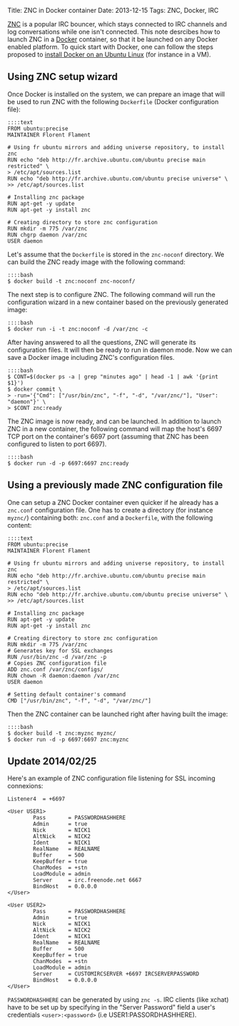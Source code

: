Title: ZNC in Docker container
Date: 2013-12-15
Tags: ZNC, Docker, IRC

[ZNC][1] is a popular IRC bouncer, which stays connected to IRC
channels and log conversations while one isn't connected. This note
desrcibes how to launch ZNC in a [Docker][2] container, so that it be
launched on any Docker enabled platform. To quick start with Docker,
one can follow the steps proposed to [install Docker on an Ubuntu
Linux][3] (for instance in a VM).

Using ZNC setup wizard
----------------------

Once Docker is installed on the system, we can prepare an image that
will be used to run ZNC with the following `Dockerfile` (Docker
configuration file):

    ::::text
    FROM ubuntu:precise
    MAINTAINER Florent Flament

    # Using fr ubuntu mirrors and adding universe repository, to install znc
    RUN echo "deb http://fr.archive.ubuntu.com/ubuntu precise main restricted" \
    > /etc/apt/sources.list
    RUN echo "deb http://fr.archive.ubuntu.com/ubuntu precise universe" \
    >> /etc/apt/sources.list

    # Installing znc package
    RUN apt-get -y update
    RUN apt-get -y install znc

    # Creating directory to store znc configuration
    RUN mkdir -m 775 /var/znc
    RUN chgrp daemon /var/znc
    USER daemon

Let's assume that the `Dockerfile` is stored in the `znc-noconf`
directory. We can build the ZNC ready image with the following
command:

    ::::bash
    $ docker build -t znc:noconf znc-noconf/

The next step is to configure ZNC. The following command will run the
configuration wizard in a new container based on the previously
generated image:

    ::::bash
    $ docker run -i -t znc:noconf -d /var/znc -c

After having answered to all the questions, ZNC will generate its
configuration files. It will then be ready to run in daemon mode. Now
we can save a Docker image including ZNC's configuration files.

    ::::bash
    $ CONT=$(docker ps -a | grep "minutes ago" | head -1 | awk '{print $1}')
    $ docker commit \
    > -run='{"Cmd": ["/usr/bin/znc", "-f", "-d", "/var/znc/"], "User": "daemon"}' \
    > $CONT znc:ready

The ZNC image is now ready, and can be launched. In addition to launch
ZNC in a new container, the following command will map the host's 6697
TCP port on the container's 6697 port (assuming that ZNC has been
configured to listen to port 6697).

    ::::bash
    $ docker run -d -p 6697:6697 znc:ready


Using a previously made ZNC configuration file
----------------------------------------------

One can setup a ZNC Docker container even quicker if he already has a
`znc.conf` configuration file. One has to create a directory (for
instance `myznc/`) containing both: `znc.conf` and a `Dockerfile`, with
the following content:

    ::::text
    FROM ubuntu:precise
    MAINTAINER Florent Flament

    # Using fr ubuntu mirrors and adding universe repository, to install znc
    RUN echo "deb http://fr.archive.ubuntu.com/ubuntu precise main restricted" \
    > /etc/apt/sources.list
    RUN echo "deb http://fr.archive.ubuntu.com/ubuntu precise universe" \
    >> /etc/apt/sources.list

    # Installing znc package
    RUN apt-get -y update
    RUN apt-get -y install znc

    # Creating directory to store znc configuration
    RUN mkdir -m 775 /var/znc
    # Generates key for SSL exchanges
    RUN /usr/bin/znc -d /var/znc -p
    # Copies ZNC configuration file
    ADD znc.conf /var/znc/configs/
    RUN chown -R daemon:daemon /var/znc
    USER daemon

    # Setting default container's command
    CMD ["/usr/bin/znc", "-f", "-d", "/var/znc/"]

Then the ZNC container can be launched right after having built the image:

    ::::bash
    $ docker build -t znc:myznc myznc/
    $ docker run -d -p 6697:6697 znc:myznc


Update 2014/02/25
-----------------

Here's an example of ZNC configuration file listening for SSL incoming
connexions:

    Listener4  = +6697

    <User USER1>
            Pass       = PASSWORDHASHHERE
            Admin      = true
            Nick       = NICK1
            AltNick    = NICK2
            Ident      = NICK1
            RealName   = REALNAME
            Buffer     = 500
            KeepBuffer = true
            ChanModes  = +stn
            LoadModule = admin
            Server     = irc.freenode.net 6667 
            BindHost   = 0.0.0.0
    </User>

    <User USER2>
            Pass       = PASSWORDHASHHERE
            Admin      = true
            Nick       = NICK1
            AltNick    = NICK2
            Ident      = NICK1
            RealName   = REALNAME
            Buffer     = 500
            KeepBuffer = true
            ChanModes  = +stn
            LoadModule = admin
            Server     = CUSTOMIRCSERVER +6697 IRCSERVERPASSWORD
            BindHost   = 0.0.0.0
    </User>
 
`PASSWORDHASHHERE` can be generated by using `znc -s`. IRC clients
(like xchat) have to be set up by specifying in the "Server Password"
field a user's credentials `<user>:<password>` (i.e
USER1:PASSORDHASHHERE).

[1]: http://wiki.znc.in/ZNC
[2]: https://www.docker.io/
[3]: http://docs.docker.io/en/latest/installation/ubuntulinux/